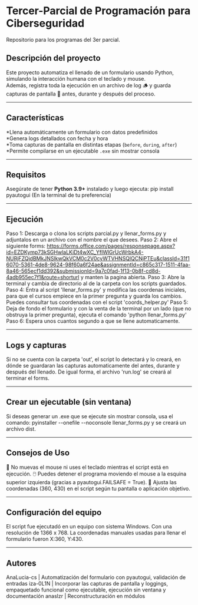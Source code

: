 # Tercer-Parcial de Programación para Ciberseguridad
Repositorio para los programas del 3er parcial.

## Descripción del proyecto
Este proyecto automatiza el llenado de un formulario usando Python, simulando la interacción humana con el teclado y mouse.  
Además, registra toda la ejecución en un archivo de log 🪵 y guarda capturas de pantalla 📸 antes, durante y después del proceso.

---------

## Características
*Llena automáticamente un formulario con datos predefinidos  
*Genera logs detallados con fecha y hora  
*Toma capturas de pantalla en distintas etapas (`before`, `during`, `after`)  
*Permite compilarse en un ejecutable `.exe` sin mostrar consola 

---------

## Requisitos
Asegúrate de tener **Python 3.9+** instalado y luego ejecuta:
pip install pyautogui (En la terminal de tu preferencia)

---------

## Ejecución
Paso 1: Descarga o clona los scripts parcial.py y llenar_forms.py y adjuntalos en un archivo con el nombre el que desees.
Paso 2: Abre el siguiente forms:
https://forms.office.com/pages/responsepage.aspx?id=EZDKymp73kSGHwlaLKiDt4wXC_YfIWlGrUcWrbkA4-NURjFZQjdBMkJNSlkwQkVCM0c2V0cyWTVHNSQlQCNjPTEu&classId=31f16070-5361-4de8-9624-98f60a6f24ae&assignmentId=c865c317-1511-4faa-8a46-565ecf1dd392&submissionId=9a7c0fad-1f13-0b8f-cd8d-4adb955ec7f1&route=shorturl
y manten la pagina abierta.
Paso 3: Abre la terminal y cambia de directorio al de la carpeta con los scripts guardados.
Paso 4: Entra al script 'llenar_forms.py' y modifica las coordenas iniciales, para que el cursos empiece en la primer pregunta y guarda los cambios. 
Puedes consultar tus coordenadas con el script 'coords_helper.py'
Paso 5: Deja de fondo el formulario y con la venta de la terminal por un lado (que no obstruya la primer pregunta), ejecuta el comando 'python llenar_forms.py'
Paso 6: Espera unos cuantos segundo a que se llene automaticamente.

---------

## Logs y capturas
Si no se cuenta con la carpeta 'out', el script lo detectará y lo creará, en dónde se guardaran las capturas automaticamente del antes, durante y después del llenado.
De igual forma, el archivo 'run.log' se creará al terminar el forms.

---------

## Crear un ejecutable (sin ventana)
Si deseas generar un .exe que se ejecute sin mostrar consola, usa el comando:
pyinstaller --onefile --noconsole llenar_forms.py
y se creará un archivo dist.

---------

## Consejos de Uso
🚫 No muevas el mouse ni uses el teclado mientras el script está en ejecución.
🖱️ Puedes detener el programa moviendo el mouse a la esquina superior izquierda (gracias a pyautogui.FAILSAFE = True).
🧭 Ajusta las coordenadas (360, 430) en el script según tu pantalla o aplicación objetivo.

---------

## Configuración del equipo 
El script fue ejecutadó en un equipo con sistema Windows. Con una resolución de 1366 x 768. La coordenadas manuales usadas para llenar el formulario fueron X:360, Y:430.

---------

## Autores
AnaLucia-cs | Automatización del formulario con pyautogui, validación de entradas
iza-0L1N    | Incorporar las capturas de pantalla y loggings, empaquetado funcional como ejecutable, ejecución sin ventana y documentación
anaslzr     | Reconstructuración en módulos
